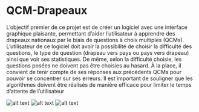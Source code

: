 # QCM-Drapeaux
L’objectif premier de ce projet est de créer un logiciel avec une interface graphique plaisante, permettant d’aider l’utilisateur à apprendre des drapeaux nationaux par le biais de questions à choix multiples (QCMs).
    L’utilisateur de ce logiciel doit avoir la possibilité de choisir la difficulté des questions, le type de question (drapeau vers pays ou pays vers drapeau) ainsi que voir ses statistiques. De même, selon la difficulté choisie, les questions posées ne doivent pas être choisies au hasard. À la place, il convient de tenir compte de ses réponses aux précédents QCMs pour pouvoir se concentrer sur ses erreurs. Il est important de souligner que les algorithmes doivent être réalisés de manière efficace pour limiter le temps d’attente de l’utilisateur

![alt text](https://i.imgur.com/ewkRPVl.png)
![alt text](https://i.imgur.com/aFKHlgV.png)
![alt text](https://i.imgur.com/Uyfzvrw.png)
